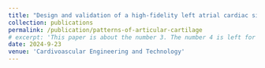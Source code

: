 ```yaml
---
title: "Design and validation of a high-fidelity left atrial cardiac simulator for the study and advancement of left atrial appendage occlusion"
collection: publications
permalink: /publication/patterns-of-articular-cartilage
# excerpt: 'This paper is about the number 3. The number 4 is left for future work.'
date: 2024-9-23
venue: 'Cardivoascular Engineering and Technology'
---
```

